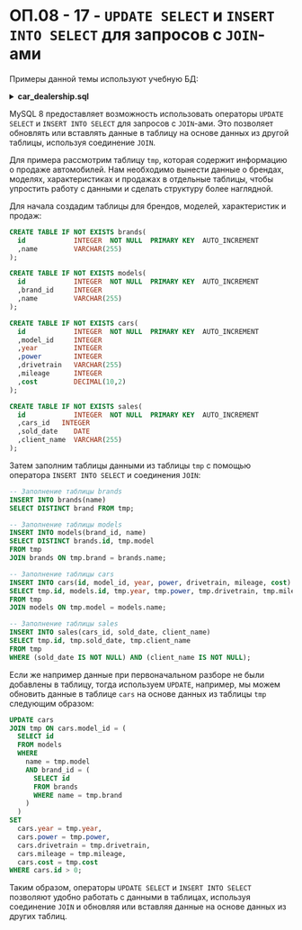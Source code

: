 <!-- @include: ./includes/_disclaimer.md -->

# ОП.08 - 17 - `UPDATE SELECT` и `INSERT INTO SELECT` для запросов с `JOIN`-ами

Примеры данной темы используют учебную БД:

<details>
<summary><b>car_dealership.sql</b></summary>

[car_dealership.sql](./includes/car_dealership.sql)

</details>

MySQL 8 предоставляет возможность использовать операторы `UPDATE SELECT` и `INSERT INTO SELECT` для запросов с `JOIN`-ами. Это позволяет обновлять или вставлять данные в таблицу на основе данных из другой таблицы, используя соединение `JOIN`.

Для примера рассмотрим таблицу `tmp`, которая содержит информацию о продаже автомобилей. Нам необходимо вынести данные о брендах, моделях, характеристиках и продажах в отдельные таблицы, чтобы упростить работу с данными и сделать структуру более наглядной.

Для начала создадим таблицы для брендов, моделей, характеристик и продаж:

```sql
CREATE TABLE IF NOT EXISTS brands(
  id            INTEGER  NOT NULL  PRIMARY KEY  AUTO_INCREMENT
  ,name         VARCHAR(255)
);

CREATE TABLE IF NOT EXISTS models(
  id            INTEGER  NOT NULL  PRIMARY KEY  AUTO_INCREMENT
  ,brand_id     INTEGER
  ,name         VARCHAR(255)
);

CREATE TABLE IF NOT EXISTS cars(
  id            INTEGER  NOT NULL  PRIMARY KEY  AUTO_INCREMENT
  ,model_id     INTEGER
  ,year         INTEGER
  ,power        INTEGER
  ,drivetrain   VARCHAR(255)
  ,mileage      INTEGER
  ,cost         DECIMAL(10,2)
);

CREATE TABLE IF NOT EXISTS sales(
  id            INTEGER  NOT NULL  PRIMARY KEY  AUTO_INCREMENT
  ,cars_id   INTEGER
  ,sold_date    DATE
  ,client_name  VARCHAR(255)
);
```

Затем заполним таблицы данными из таблицы `tmp` с помощью оператора `INSERT INTO SELECT` и соединения `JOIN`:

```sql
-- Заполнение таблицы brands
INSERT INTO brands(name)
SELECT DISTINCT brand FROM tmp;

-- Заполнение таблицы models
INSERT INTO models(brand_id, name)
SELECT DISTINCT brands.id, tmp.model
FROM tmp
JOIN brands ON tmp.brand = brands.name;

-- Заполнение таблицы cars
INSERT INTO cars(id, model_id, year, power, drivetrain, mileage, cost)
SELECT tmp.id, models.id, tmp.year, tmp.power, tmp.drivetrain, tmp.mileage, tmp.cost
FROM tmp
JOIN models ON tmp.model = models.name;

-- Заполнение таблицы sales
INSERT INTO sales(cars_id, sold_date, client_name)
SELECT tmp.id, tmp.sold_date, tmp.client_name
FROM tmp
WHERE (sold_date IS NOT NULL) AND (client_name IS NOT NULL);
```

Если же например данные при первоначальном разборе не были добавлены в таблицу, тогда используем `UPDATE`, например, мы можем обновить данные в таблице `cars` на основе данных из таблицы `tmp` следующим образом:

```sql
UPDATE cars
JOIN tmp ON cars.model_id = (
  SELECT id
  FROM models
  WHERE
    name = tmp.model
    AND brand_id = (
      SELECT id
      FROM brands
      WHERE name = tmp.brand
    )
  )
SET
  cars.year = tmp.year,
  cars.power = tmp.power,
  cars.drivetrain = tmp.drivetrain,
  cars.mileage = tmp.mileage,
  cars.cost = tmp.cost
WHERE cars.id > 0;
```

Таким образом, операторы `UPDATE SELECT` и `INSERT INTO SELECT` позволяют удобно работать с данными в таблицах, используя соединение `JOIN` и обновляя или вставляя данные на основе данных из других таблиц.
